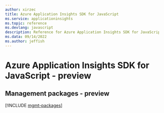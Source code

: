 ```yaml
---
author: xirzec
title: Azure Application Insights SDK for JavaScript
ms.service: applicationinsights
ms.topic: reference
ms.devlang: javascript
description: Reference for Azure Application Insights SDK for JavaScript
ms.data: 09/14/2022
ms.author: jeffish
---
```

# Azure Application Insights SDK for JavaScript - preview

## Management packages - preview
[!INCLUDE [mgmt-packages](application-insights-mgmt-index.md)]